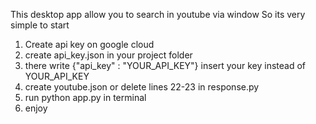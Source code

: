 This desktop app allow you to search in youtube via window
So its very simple to start
1. Create api key on google cloud
2. create api_key.json in your project folder
3. there write {"api_key" : "YOUR_API_KEY"} insert your key instead of YOUR_API_KEY
4. create youtube.json or delete lines 22-23 in response.py
5. run python app.py in terminal
6. enjoy